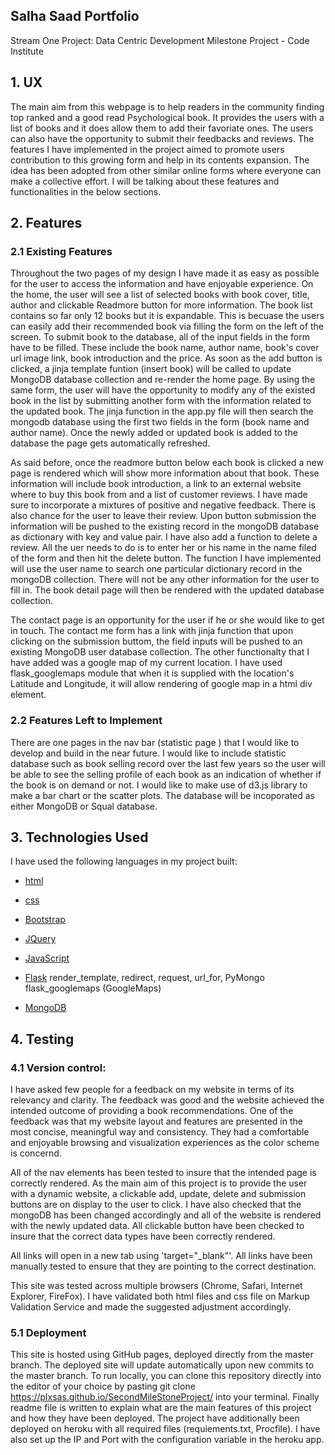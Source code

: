 ## Salha Saad Portfolio
Stream One Project: Data Centric Development Milestone Project - Code Institute


## 1. UX

The main aim from this webpage is to help readers in the community finding top ranked and a good read Psychological book. It provides the users with a list of books and it does allow them to add their favoriate ones. The users can also have the opportunity to submit their feedbacks and reviews. The features I have implemented in the project aimed to promote users contribution to this growing form and help in its contents expansion. The idea has been adopted from other similar online forms where everyone can make a collective effort. I will be talking about these features and functionalities in the below sections. 



## 2. Features

### 2.1 Existing Features

Throughout the two pages of my design I have made it as easy as possible for the user to access the information and have enjoyable experience. On the home, the user will see a list of selected books with book cover, title, author and clickable Readmore button for more information. The book list contains so far only 12 books but it is expandable. This is becuase the users can easily add their recommended book via filling the form on the left of the screen. To submit book to the database, all of the input fields in the form have to be filled. These include the book name, author name, book's cover url image link, book introduction and the price. As soon as the add button is clicked, a jinja template funtion (insert book) will be called to update MongoDB database collection and re-render the home page. By using the same form,  the user will have the opportunity to modify any of the existed book in the list by submitting another form with the information related to the updated book. The jinja function  in the app.py file will then search the mongodb database using the first two fields in the form (book name and author name). Once the newly added or updated book is added to the database the page gets automatically refreshed.


As said before, once the readmore button below each book is clicked a new page is rendered which will show more information about that book. These information will include book introduction, a link to an external website where to buy this book from and a list of customer reviews. I have made sure to incorporate a mixtures of positive and negative feedback. There is also chance for the user to leave their review. Upon button submission the information will be pushed to the existing record in the mongoDB database as dictionary with key and value pair. I have also add a function to delete a review. All the uer needs to do is to enter her or his name in the name filed of the form and then hit the delete button. The function I have implemented will use the user name to search one particular dictionary record in the mongoDB collection. There will not be any other information for the user to fill in. The book detail page will then be rendered with the updated database collection. 


The contact page is an opportunity for the user if he or she would like to get in touch. The contact me form has a link with jinja function that upon clicking on the submission buttom, the field inputs will be pushed to an existing MongoDB user database collection. The other functionalty that I have added was a google map of my current location. I have used flask_googlemaps module that when it is supplied with the location's Latitude and Longitude, it will allow rendering of google map in a html div element. 

### 2.2 Features Left to Implement

There are one pages in the nav bar (statistic page ) that I would like to develop and build in the near future. I would like to include statistic database such as book selling record over the last few years so the user will be able to see the selling profile of each book as an indication of whether if the book is on demand or not. I would like to make use of d3.js library to make a bar chart or the scatter plots. The database will be incoporated as either MongoDB or Squal database. 


## 3. Technologies Used

I have used the following languages in my project built:

- [html](https://html.com)

- [css](www.w3schools.com)

- [Bootstrap](www.getbootstrap.com)

- [JQuery](www.jquery.com)

- [JavaScript](www.javascript.com)

- [Flask](https://flask.palletsprojects.com/en/1.1.x/)
        render_template, redirect, request, url_for, PyMongo
        flask_googlemaps (GoogleMaps)

- [MongoDB](https://www.mongodb.com/)



## 4. Testing 
### 4.1 Version control:

I have asked few people for a feedback on my website in terms of its relevancy and clarity. The feedback was good and the website achieved the intended outcome of providing a book recommendations. One of the feedback was that my website layout and features are presented in the most concise, meaningful way and consistency. They had a comfortable and enjoyable browsing and visualization experiences as the color scheme is concernd. 

All of the nav elements has been tested to insure that the intended page is correctly rendered. As the main aim of this project is to provide the user with a dynamic website, a clickable add, update, delete and submission  buttons are on display to the user to click. I have also checked that the mongoDB has been changed accordingly and all of the website is rendered with the newly updated data. All clickable button have been checked to insure that the correct data types have been correctly rendered. 

All links will open in a new tab using 'target="_blank"'. All links have been manually tested to ensure that they are pointing to the correct destination. 

This site was tested across multiple browsers (Chrome, Safari, Internet Explorer, FireFox). I have validated both html files and css file on Markup Validation Service and made the suggested adjustment accordingly. 

### 5.1 Deployment

This site is hosted using GitHub pages, deployed directly from the master branch. The deployed site will update automatically upon new commits to the master branch. To run locally, you can clone this repository directly into the editor of your choice by pasting git clone https://plxsas.github.io/SecondMileStoneProject/ into your terminal. Finally readme file is written to explain what are the main features of this project and how they have been deployed. The project have additionally been deployed on heroku with all required files (requiements.txt, Procfile). I have also set up the IP and Port with the configuration variable in the heroku app. 


